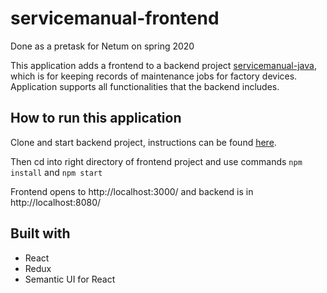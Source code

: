 # servicemanual-frontend

Done as a pretask for Netum on spring 2020

This application adds a frontend to a backend project [servicemanual-java](https://github.com/S4nttuS/Servicemanual-java/tree/master/servicemanual-java), which is for keeping records of maintenance jobs for factory devices. Application supports all functionalities that the backend includes.


## How to run this application

Clone and start backend project, instructions can be found [here](https://github.com/S4nttuS/Servicemanual-java/tree/master/servicemanual-java).

Then cd into right directory of frontend project and use commands 
```npm install``` and ```npm start```

Frontend opens to http://localhost:3000/ and backend is in http://localhost:8080/


## Built with
* React
* Redux
* Semantic UI for React
